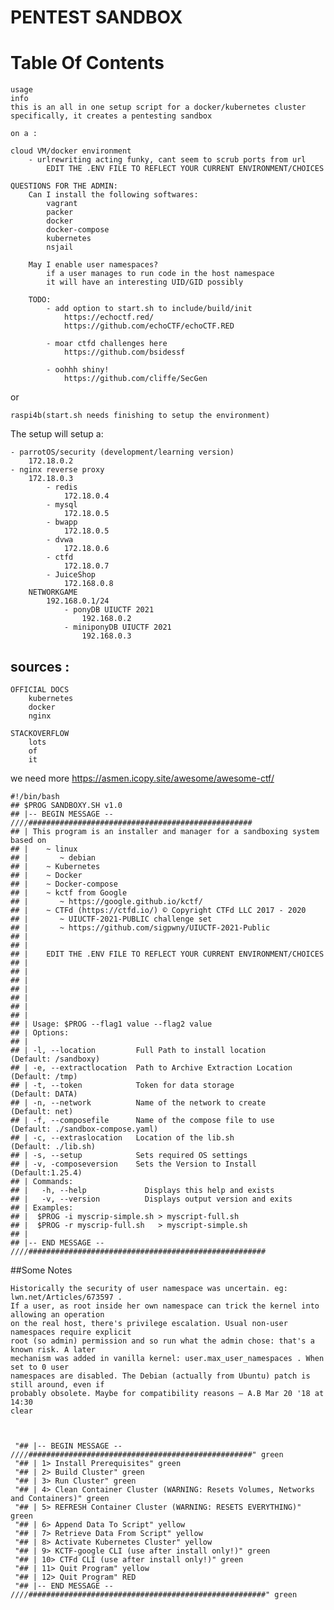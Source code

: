 # PENTEST SANDBOX

# Table Of Contents
    usage
    info
    this is an all in one setup script for a docker/kubernetes cluster
    specifically, it creates a pentesting sandbox
    
    on a :

    cloud VM/docker environment
        - urlrewriting acting funky, cant seem to scrub ports from url
            EDIT THE .ENV FILE TO REFLECT YOUR CURRENT ENVIRONMENT/CHOICES

    QUESTIONS FOR THE ADMIN:
        Can I install the following softwares:
            vagrant
            packer
            docker
            docker-compose
            kubernetes
            nsjail

        May I enable user namespaces?
            if a user manages to run code in the host namespace
            it will have an interesting UID/GID possibly

        TODO:
            - add option to start.sh to include/build/init
                https://echoctf.red/
                https://github.com/echoCTF/echoCTF.RED
            
            - moar ctfd challenges here
                https://github.com/bsidessf

            - oohhh shiny!
                https://github.com/cliffe/SecGen
or 

    raspi4b(start.sh needs finishing to setup the environment)

The setup will setup a:

    - parrotOS/security (development/learning version)
        172.18.0.2
    - nginx reverse proxy 
        172.18.0.3
            - redis
                172.18.0.4
            - mysql
                172.18.0.5
            - bwapp
                172.18.0.5
            - dvwa
                172.18.0.6
            - ctfd
                172.18.0.7
            - JuiceShop
                172.168.0.8
        NETWORKGAME
            192.168.0.1/24
                - ponyDB UIUCTF 2021
                    192.168.0.2
                - miniponyDB UIUCTF 2021
                    192.168.0.3


## sources :

    OFFICIAL DOCS
        kubernetes
        docker
        nginx

    STACKOVERFLOW
        lots
        of
        it
    
we need more https://asmen.icopy.site/awesome/awesome-ctf/


    #!/bin/bash
    ## $PROG SANDBOXY.SH v1.0
    ## |-- BEGIN MESSAGE -- ////##################################################
    ## | This program is an installer and manager for a sandboxing system based on
    ## |    ~ linux
    ## |       ~ debian
    ## |    ~ Kubernetes
    ## |    ~ Docker
    ## |    ~ Docker-compose
    ## |    ~ kctf from Google
    ## |       ~ https://google.github.io/kctf/
    ## |    ~ CTFd (https://ctfd.io/) © Copyright CTFd LLC 2017 - 2020
    ## |       ~ UIUCTF-2021-PUBLIC challenge set
    ## |       ~ https://github.com/sigpwny/UIUCTF-2021-Public
    ## |    
    ## |    
    ## |    EDIT THE .ENV FILE TO REFLECT YOUR CURRENT ENVIRONMENT/CHOICES
    ## |    
    ## |    
    ## |    
    ## |    
    ## |    
    ## |    
    ## |
    ## | Usage: $PROG --flag1 value --flag2 value
    ## | Options:
    ## |
    ## | -l, --location         Full Path to install location       (Default: /sandboxy)
    ## | -e, --extractlocation  Path to Archive Extraction Location (Default: /tmp)
    ## | -t, --token            Token for data storage              (Default: DATA)
    ## | -n, --network          Name of the network to create       (Default: net)
    ## | -f, --composefile      Name of the compose file to use     (Default: ./sandbox-compose.yaml)
    ## | -c, --extraslocation   Location of the lib.sh              (Default: ./lib.sh)
    ## | -s, --setup            Sets required OS settings
    ## | -v, -composeversion    Sets the Version to Install         (Default:1.25.4)
    ## | Commands:
    ## |   -h, --help             Displays this help and exists
    ## |   -v, --version          Displays output version and exits
    ## | Examples:
    ## |  $PROG -i myscrip-simple.sh > myscript-full.sh
    ## |  $PROG -r myscrip-full.sh   > myscript-simple.sh
    ## | 
    ## |-- END MESSAGE -- ////#####################################################

##Some Notes

    
    Historically the security of user namespace was uncertain. eg: lwn.net/Articles/673597 . 
    If a user, as root inside her own namespace can trick the kernel into allowing an operation
    on the real host, there's privilege escalation. Usual non-user namespaces require explicit
    root (so admin) permission and so run what the admin chose: that's a known risk. A later
    mechanism was added in vanilla kernel: user.max_user_namespaces . When set to 0 user
    namespaces are disabled. The Debian (actually from Ubuntu) patch is still around, even if
    probably obsolete. Maybe for compatibility reasons – A.B Mar 20 '18 at 14:30
	clear


	
     "## |-- BEGIN MESSAGE -- ////##################################################" green
     "## | 1> Install Prerequisites" green
     "## | 2> Build Cluster" green
     "## | 3> Run Cluster" green
     "## | 4> Clean Container Cluster (WARNING: Resets Volumes, Networks and Containers)" green
     "## | 5> REFRESH Container Cluster (WARNING: RESETS EVERYTHING)" green
     "## | 6> Append Data To Script" yellow
     "## | 7> Retrieve Data From Script" yellow
     "## | 8> Activate Kubernetes Cluster" yellow
     "## | 9> KCTF-google CLI (use after install only!)" green
     "## | 10> CTFd CLI (use after install only!)" green
     "## | 11> Quit Program" yellow      
     "## | 12> Quit Program" RED
     "## |-- END MESSAGE -- ////#####################################################" green
